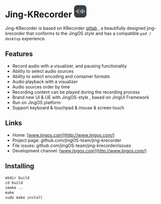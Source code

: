 <!--

- SPDX-FileCopyrightText: 2020 Jonah Brüchert <jbb@kaidan.im>
- SPDX-FileCopyrightText: 2021 Wang rui <Wangrui@jingos.com>
- SPDX-License-Identifier: GPL-3.0-or-later
-->

# Jing-KRecorder <img src="logo.png" width="40"/>
Jing-KRecorder is based on KRecorder [gitlab](https://invent.kde.org/plasma-mobile/krecorder) , a beautifully designed jing-krecorder that conforms to the JingOS style and has a compatible `pad / desktop` experience.

## Features
* Record audio with a visualizer, and pausing functionality
* Ability to select audio sources
* Ability to select encoding and container formats
* Audio playback with a visualizer
* Audio sources order by time
* Recording content can be played during the recording process
* Brand new UI & UE with JingOS-style , based on JingUI Framework
* Run on JingOS platform
* Support keyboard & touchpad & mouse & screen touch 

## Links
- Home: [www.jingos.com](http://www.jingos.com/)
- Project page: github.com/jingOS-team/jing-krecorder
- File issues: github.com/jingOS-team/jing-krecorder/issues
- Development channel: [www.jingos.com](http://www.jingos.com/)

## Installing
```
mkdir build
cd build
cmake ..
make
sudo make install
```
